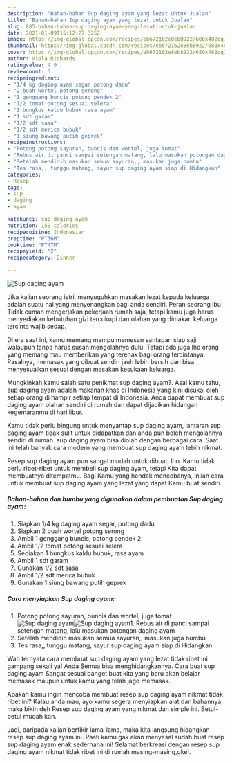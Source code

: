 ```yaml
---
description: "Bahan-bahan Sup daging ayam yang lezat Untuk Jualan"
title: "Bahan-bahan Sup daging ayam yang lezat Untuk Jualan"
slug: 885-bahan-bahan-sup-daging-ayam-yang-lezat-untuk-jualan
date: 2021-01-09T15:12:27.325Z
image: https://img-global.cpcdn.com/recipes/eb672162e8eb8922/680x482cq70/sup-daging-ayam-foto-resep-utama.jpg
thumbnail: https://img-global.cpcdn.com/recipes/eb672162e8eb8922/680x482cq70/sup-daging-ayam-foto-resep-utama.jpg
cover: https://img-global.cpcdn.com/recipes/eb672162e8eb8922/680x482cq70/sup-daging-ayam-foto-resep-utama.jpg
author: Viola Richards
ratingvalue: 4.9
reviewcount: 5
recipeingredient:
- "1/4 kg daging ayam segar potong dadu"
- "2 buah wortel potong serong"
- "1 genggang buncis potong pendek 2"
- "1/2 tomat potong sesuai selera"
- "1 bungkus kaldu bubuk rasa ayam"
- "1 sdt garam"
- "1/2 sdt sasa"
- "1/2 sdt merica bubuk"
- "1 siung bawang putih geprek"
recipeinstructions:
- "Potong potong sayuran, buncis dan wortel, juga tomat"
- "Rebus air di panci sampai setengah matang, lalu masukan potongan daging ayam"
- "Setelah mendidih masukan semua sayuran,, masukan juga bumbu"
- "Tes rasa,, tunggu matang, sayur sup daging ayam siap di Hidangkan"
categories:
- Resep
tags:
- sup
- daging
- ayam

katakunci: sup daging ayam 
nutrition: 158 calories
recipecuisine: Indonesian
preptime: "PT36M"
cooktime: "PT47M"
recipeyield: "2"
recipecategory: Dinner

---
```



![Sup daging ayam](https://img-global.cpcdn.com/recipes/eb672162e8eb8922/680x482cq70/sup-daging-ayam-foto-resep-utama.jpg)

Jika kalian seorang istri, menyuguhkan masakan lezat kepada keluarga adalah suatu hal yang menyenangkan bagi anda sendiri. Peran seorang ibu Tidak cuman mengerjakan pekerjaan rumah saja, tetapi kamu juga harus menyediakan kebutuhan gizi tercukupi dan olahan yang dimakan keluarga tercinta wajib sedap.

Di era  saat ini, kamu memang mampu memesan santapan siap saji walaupun tanpa harus susah mengolahnya dulu. Tetapi ada juga lho orang yang memang mau memberikan yang terenak bagi orang tercintanya. Pasalnya, memasak yang dibuat sendiri jauh lebih bersih dan bisa menyesuaikan sesuai dengan masakan kesukaan keluarga. 



Mungkinkah kamu salah satu penikmat sup daging ayam?. Asal kamu tahu, sup daging ayam adalah makanan khas di Indonesia yang kini disukai oleh setiap orang di hampir setiap tempat di Indonesia. Anda dapat membuat sup daging ayam olahan sendiri di rumah dan dapat dijadikan hidangan kegemaranmu di hari libur.

Kamu tidak perlu bingung untuk menyantap sup daging ayam, lantaran sup daging ayam tidak sulit untuk didapatkan dan anda pun boleh mengolahnya sendiri di rumah. sup daging ayam bisa diolah dengan berbagai cara. Saat ini telah banyak cara modern yang membuat sup daging ayam lebih nikmat.

Resep sup daging ayam pun sangat mudah untuk dibuat, lho. Kamu tidak perlu ribet-ribet untuk membeli sup daging ayam, tetapi Kita dapat membuatnya ditempatmu. Bagi Kamu yang hendak mencobanya, inilah cara untuk membuat sup daging ayam yang lezat yang dapat Kamu buat sendiri.

<!--inarticleads1-->

##### Bahan-bahan dan bumbu yang digunakan dalam pembuatan Sup daging ayam:

1. Siapkan 1/4 kg daging ayam segar, potong dadu
1. Siapkan 2 buah wortel potong serong
1. Ambil 1 genggang buncis, potong pendek 2
1. Ambil 1/2 tomat potong sesuai selera
1. Sediakan 1 bungkus kaldu bubuk, rasa ayam
1. Ambil 1 sdt garam
1. Gunakan 1/2 sdt sasa
1. Ambil 1/2 sdt merica bubuk
1. Gunakan 1 siung bawang putih geprek




<!--inarticleads2-->

##### Cara menyiapkan Sup daging ayam:

1. Potong potong sayuran, buncis dan wortel, juga tomat
<img src="https://img-global.cpcdn.com/steps/eda3bf74f0ee4cdc/160x128cq70/sup-daging-ayam-langkah-memasak-1-foto.jpg" alt="Sup daging ayam"><img src="https://img-global.cpcdn.com/steps/4119e0d4cf5b70b8/160x128cq70/sup-daging-ayam-langkah-memasak-1-foto.jpg" alt="Sup daging ayam">1. Rebus air di panci sampai setengah matang, lalu masukan potongan daging ayam
1. Setelah mendidih masukan semua sayuran,, masukan juga bumbu
1. Tes rasa,, tunggu matang, sayur sup daging ayam siap di Hidangkan




Wah ternyata cara membuat sup daging ayam yang lezat tidak ribet ini gampang sekali ya! Anda Semua bisa menghidangkannya. Cara buat sup daging ayam Sangat sesuai banget buat kita yang baru akan belajar memasak maupun untuk kamu yang telah jago memasak.

Apakah kamu ingin mencoba membuat resep sup daging ayam nikmat tidak ribet ini? Kalau anda mau, ayo kamu segera menyiapkan alat dan bahannya, maka bikin deh Resep sup daging ayam yang nikmat dan simple ini. Betul-betul mudah kan. 

Jadi, daripada kalian berfikir lama-lama, maka kita langsung hidangkan resep sup daging ayam ini. Pasti kamu gak akan menyesal sudah buat resep sup daging ayam enak sederhana ini! Selamat berkreasi dengan resep sup daging ayam nikmat tidak ribet ini di rumah masing-masing,oke!.

